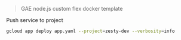 > GAE node.js custom flex docker template

Push service to project

```bash
gcloud app deploy app.yaml --project=zesty-dev --verbosity=info
```
